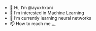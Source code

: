 - 👋 Hi, I’m @ayuxhxoni
- 👀 I’m interested in Machine Learning
- 🌱 I’m currently learning neural networks 
- 📫 How to reach me [...](https://www.linkedin.com/in/ayush-soni-64a88b202/)

<!---
ayuxhxoni/ayuxhxoni is a ✨ special ✨ repository because its `README.md` (this file) appears on your GitHub profile.
You can click the Preview link to take a look at your changes.
--->
